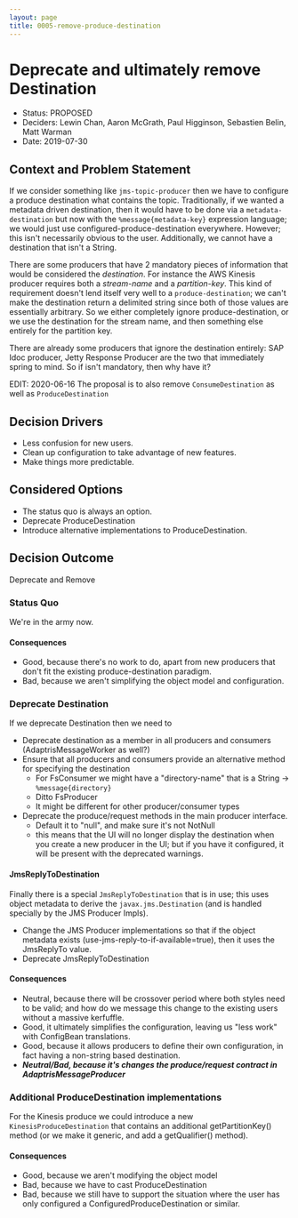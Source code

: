 ```yaml
---
layout: page
title: 0005-remove-produce-destination
---
```

# Deprecate and ultimately remove Destination

* Status: PROPOSED
* Deciders: Lewin Chan, Aaron McGrath, Paul Higginson, Sebastien Belin, Matt Warman
* Date: 2019-07-30

## Context and Problem Statement

If we consider something like `jms-topic-producer` then we have to configure a produce destination what contains the topic. Traditionally, if we wanted a metadata driven destination, then it would have to be done via a `metadata-destination` but now with the `%message{metadata-key}` expression language; we would just use configured-produce-destination everywhere. However; this isn't necessarily obvious to the user. Additionally, we cannot have a destination that isn't a String.

There are some producers that have 2 mandatory pieces of information that would be considered the _destination_. For instance the AWS Kinesis producer requires both a _stream-name_ and a _partition-key_. This kind of requirement doesn't lend itself very well to a `produce-destination`; we can't make the destination return a delimited string since both of those values are essentially arbitrary. So we either completely ignore produce-destination, or we use the destination for the stream name, and then something else entirely for the partition key.

There are already some producers that ignore the destination entirely: SAP Idoc producer, Jetty Response Producer are the two that immediately spring to mind. So if isn't mandatory, then why have it?

EDIT: 2020-06-16 The proposal is to also remove `ConsumeDestination` as well as `ProduceDestination`

## Decision Drivers

* Less confusion for new users.
* Clean up configuration to take advantage of new features.
* Make things more predictable.

## Considered Options

* The status quo is always an option.
* Deprecate ProduceDestination
* Introduce alternative implementations to ProduceDestination.

## Decision Outcome

Deprecate and Remove

### Status Quo

We're in the army now.

#### Consequences

* Good, because there's no work to do, apart from new producers that don't fit the existing produce-destination paradigm.
* Bad, because we aren't simplifying the object model and configuration.

### Deprecate Destination

If we deprecate Destination then we need to

* Deprecate destination as a member in all producers and consumers (AdaptrisMessageWorker as well?)
* Ensure that all producers and consumers provide an alternative method for specifying the destination
    * For FsConsumer we might have a "directory-name" that is a String -> `%message{directory}`
    * Ditto FsProducer
    * It might be different for other producer/consumer types
* Deprecate the produce/request methods in the main producer interface.
    * Default it to "null", and make sure it's not NotNull
    * this means that the UI will no longer display the destination when you create a new producer in the UI; but if you have it configured, it will be present with the deprecated warnings.

#### JmsReplyToDestination

Finally there is a special `JmsReplyToDestination` that is in use; this uses object metadata to derive the `javax.jms.Destination` (and is handled specially by the JMS Producer Impls).

* Change the JMS Producer implementations so that if the object metadata exists (use-jms-reply-to-if-available=true), then it uses the JmsReplyTo value.
* Deprecate JmsReplyToDestination

#### Consequences

* Neutral, because there will be crossover period where both styles need to be valid; and how do we message this change to the existing users without a massive kerfuffle.
* Good, it ultimately simplifies the configuration, leaving us "less work" with ConfigBean translations.
* Good, because it allows producers to define their own configuration, in fact having a non-string based destination.
* __*Neutral/Bad, because it's changes the produce/request contract in AdaptrisMessageProducer*__

### Additional ProduceDestination implementations

For the Kinesis produce we could introduce a new `KinesisProduceDestination` that contains an additional getPartitionKey() method (or we make it generic, and add a getQualifier() method).

#### Consequences

* Good, because we aren't modifying the object model
* Bad, because we have to cast ProduceDestination
* Bad, because we still have to support the situation where the user has only configured a ConfiguredProduceDestination or similar.
